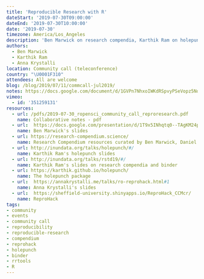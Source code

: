 ```yaml
---
title: 'Reproducible Research with R'
dateStart: '2019-07-30T09:00:00'
dateEnd: '2019-07-30T10:00:00'
date: '2019-07-30'
timezone: America/Los_Angeles
description: 'Ben Marwick on research compendia, Karthik Ram on holepunch, Anna Krystalli on ReproHacks. See the announcement blog post for speaker bios.'
authors:
  - Ben Marwick
  - Karthik Ram
  - Anna Krystalli
location: Community call (teleconference)
country: "\U0001F310"
attendees: All are welcome
blog: /blog/2019/07/11/commcall-jul2019/
notes: https://docs.google.com/document/d/1GVPn7NhxoIWKdRSpvyPSeVopz5Nq793ohKWzwE1T1HE/edit?usp=sharing
vimeo:
  - id: '351259131'
resources:  
  - url: /pdfs/2019-07-30_ropensci_community_call_reproresearch.pdf
    name: Collaborative notes - pdf
  - url:  https://docs.google.com/presentation/d/1T9x5INhqtq0--TAgKM24pIUl4fKyRHpb1fjZsnH6i9o/edit#slide=id.g5e12047063_0_1
    name: Ben Marwick's slides
  - url: https://research-compendium.science/
    name: Research Compendium resources curated by Ben Marwick, Daniel Nüst, Carl Boettiger
  - url: http://inundata.org/talks/holepunch/#/
    name: Karthik Ram's holepunch slides
  - url: http://inundata.org/talks/rstd19/#/
    name: Karthik Ram's slides on research compendia and binder
  - url: https://karthik.github.io/holepunch/
    name: The holepunch package  
  - url:  https://annakrystalli.me/talks/ro-reprohack.html#1
    name: Anna Krystalli's slides
  - url:  https://sheffield-university.shinyapps.io/ReproHack_CCMcr/
    name: ReproHack
tags:
- community
- events
- community call
- reproducibility
- reproducible-research
- compendium
- reprohack
- holepunch
- binder
- rrtools
- R
---
```


